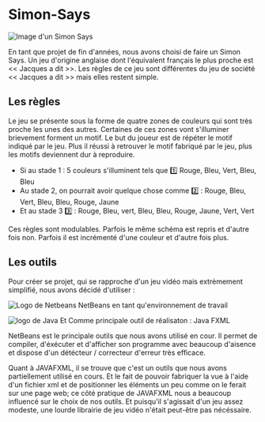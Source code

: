 # Simon-Says

![Image d'un Simon Says](http://meesterwouter.weebly.com/uploads/4/2/3/3/42339249/4818014_orig.png)

En tant que projet de fin d'années, nous avons choisi de faire un Simon Says. Un jeu d'origine anglaise dont l'équivalent français le plus proche est << Jacques a dit >>. Les règles de ce jeu sont différentes du jeu de société << Jacques a dit >> mais elles restent simple.  

## Les règles

Le jeu se présente sous la forme de quatre zones de couleurs qui sont très proche les unes des autres. Certaines de ces zones vont s'illuminer brievement forment un motif. Le but du joueur est de répéter le motif indiqué par le jeu. Plus il réussi à retrouver le motif fabriqué par le jeu, plus les motifs deviennent dur à reproduire.  
  
 - Si au stade 1 : 5 couleurs s'illuminent tels que  :one: Rouge, Bleu, Vert, Bleu, Bleu
 - Au stade 2, on pourrait avoir quelque chose comme  :two: : Rouge, Bleu, Vert, Bleu, Bleu, Rouge, Jaune
 - Et au stade 3  :three: : Rouge, Bleu, vert, Bleu, Bleu, Rouge, Jaune, Vert, Vert
 
 Ces règles sont modulables. Parfois le même schéma est repris et d'autre fois non. Parfois il est incrémenté d'une couleur et d'autre fois plus.

## Les outils

Pour créer se projet, qui se rapproche d'un jeu vidéo mais extrèmement simplifié, nous avons décidé d'utiliser :

![Logo de Netbeans](https://dl2.macupdate.com/images/icons128/12078.png?d=1430771912) NetBeans en tant qu'environnement de travail       
  
![logo de Java](https://dynamicimagesfr-v2b.netdna-ssl.com/product_class_external_product/java_128.png) Et Comme principale outil de réalisaton : Java FXML
  

NetBeans est le principale outils que nous avons utilisé en cour. Il permet de compiler, d'éxécuter et d'afficher son programme avec beaucoup d'aisence et dispose d'un détécteur / correcteur d'erreur très efficace.

Quant à JAVAFXML, il se trouve que c'est un outils que nous avons partiellement utilisé en cours. Et le fait de pouvoir fabriquer la vue à l'aide d'un fichier xml et de positionner les éléments un peu comme on le ferait sur une page web; ce côté pratique de JAVAFXML nous a beaucoup influencé sur le choix de nos outils. Et puisqu'il s'agissait d'un jeu assez modeste, une lourde librairie de jeu vidéo n'était peut-être pas nécéssaire.
